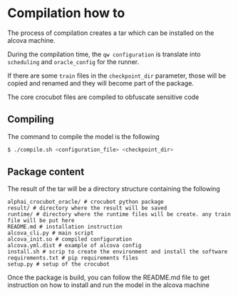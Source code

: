 Compilation how to
==================

The process of compilation creates a tar which can be installed on the alcova machine.

During the compilation time, the `qw configuration` is translate into `scheduling` and `oracle_config` 
for the runner.

If there are some `train` files in the `checkpoint_dir` parameter, those will be copied and renamed
and they will become part of the package.

The core crocubot files are compiled to obfuscate sensitive code

Compiling
---------

The command to compile the model is the following
```bash
$ ./compile.sh <configuration_file> <checkpoint_dir>
```

Package content
---------------

The result of the tar will be a directory structure containing the following

```
alphai_crocubot_oracle/ # crocubot python package
result/ # directory where the result will be saved
runtime/ # directory where the runtime files will be create. any train file will be put here
README.md # installation instruction
alcova_cli.py # main script
alcova_init.so # compiled configuration
alcova.yml.dist # example of alcova config
install.sh # scrip to create the environment and install the software
requirements.txt # pip requirements files
setup.py # setup of the crocubot
```

Once the package is build, you can follow the README.md file to get instruction on
how to install and run the model in the alcova machine

